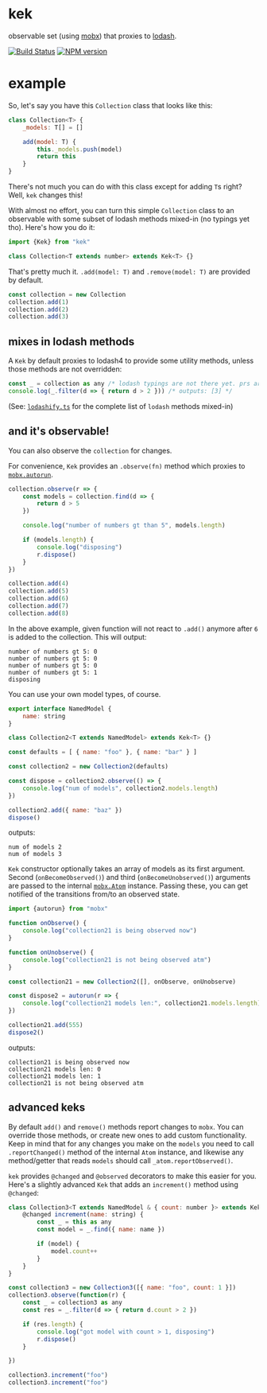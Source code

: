 # kek

observable set (using [mobx](https://github.com/mobxjs/mobx)) that proxies to [lodash](https://github.com/lodash/lodash).

[![Build Status](https://travis-ci.org/tetsuo/kek.svg?branch=master)](http://travis-ci.org/tetsuo/kek)
[![NPM version](https://badge.fury.io/js/kek.svg)](http://badge.fury.io/js/kek)

# example

So, let's say you have this `Collection` class that looks like this:

```js
class Collection<T> {
	_models: T[] = []

	add(model: T) {
		this._models.push(model)
		return this
	}
}
```

There's not much you can do with this class except for adding `T`s right? Well, `kek` changes this!

With almost no effort, you can turn this simple `Collection` class to an observable with some subset of lodash methods mixed-in (no typings yet tho). Here's how you do it:

```js
import {Kek} from "kek"

class Collection<T extends number> extends Kek<T> {}
```

That's pretty much it. `.add(model: T)` and `.remove(model: T)` are provided by default.

```js
const collection = new Collection
collection.add(1)
collection.add(2)
collection.add(3)
```

## mixes in lodash methods

A `Kek` by default proxies to lodash4 to provide some utility methods, unless those methods are not overridden:

```js
const _ = collection as any /* lodash typings are not there yet. prs are welcome */
console.log(_.filter(d => { return d > 2 })) /* outputs: [3] */
```

(See: [`lodashify.ts`](./src/lodashify.ts) for the complete list of `lodash` methods mixed-in)

## and it's observable!

You can also observe the `collection` for changes.

For convenience, `Kek` provides an `.observe(fn)` method which proxies to [`mobx.autorun`](https://mobxjs.github.io/mobx/refguide/autorun.html).

```js
collection.observe(r => {
	const models = collection.find(d => {
		return d > 5
	})

	console.log("number of numbers gt than 5", models.length)

	if (models.length) {
		console.log("disposing")
		r.dispose()
	}
})

collection.add(4)
collection.add(5)
collection.add(6)
collection.add(7)
collection.add(8)
```

In the above example, given function will not react to `.add()` anymore after `6` is added to the collection. This will output:

```
number of numbers gt 5: 0
number of numbers gt 5: 0
number of numbers gt 5: 0
number of numbers gt 5: 1
disposing
```

You can use your own model types, of course.

```js
export interface NamedModel {
	name: string
}

class Collection2<T extends NamedModel> extends Kek<T> {}

const defaults = [ { name: "foo" }, { name: "bar" } ]

const collection2 = new Collection2(defaults)

const dispose = collection2.observe(() => {
	console.log("num of models", collection2.models.length)
})

collection2.add({ name: "baz" })
dispose()
```

outputs:

```
num of models 2
num of models 3
```

`Kek` constructor optionally takes an array of models as its first argument. Second (`onBecomeObserved()`) and third (`onBecomeUnobserved()`) arguments are passed to the internal [`mobx.Atom`](https://mobxjs.github.io/mobx/refguide/extending.html) instance. Passing these, you can get notified of the transitions from/to an observed state.

```js
import {autorun} from "mobx"

function onObserve() {
	console.log("collection21 is being observed now")
}

function onUnobserve() {
	console.log("collection21 is not being observed atm")
}

const collection21 = new Collection2([], onObserve, onUnobserve)

const dispose2 = autorun(r => {
	console.log("collection21 models len:", collection21.models.length)
})

collection21.add(555)
dispose2()
```

outputs:

```
collection21 is being observed now
collection21 models len: 0
collection21 models len: 1
collection21 is not being observed atm
```

## advanced keks

By default `add()` and `remove()` methods report changes to `mobx`. You can override those methods, or create new ones to add custom functionality. Keep in mind that for any changes you make on the `models` you need to call `.reportChanged()` method of the internal `Atom` instance, and likewise any method/getter that reads `models` should call `_atom.reportObserved()`. 

`kek` provides `@changed` and `@observed` decorators to make this easier for you. Here's a slightly advanced `Kek` that adds an `increment()` method using `@changed`:

```js
class Collection3<T extends NamedModel & { count: number }> extends Kek<T> {
	@changed increment(name: string) {
		const _ = this as any
		const model = _.find({ name: name })

		if (model) {
			model.count++
		}
	}
}

const collection3 = new Collection3([{ name: "foo", count: 1 }])
collection3.observe(function(r) {
	const _ = collection3 as any
	const res = _.filter(d => { return d.count > 2 })

	if (res.length) {
		console.log("got model with count > 1, disposing")
		r.dispose()
	}

})

collection3.increment("foo")
collection3.increment("foo")
```